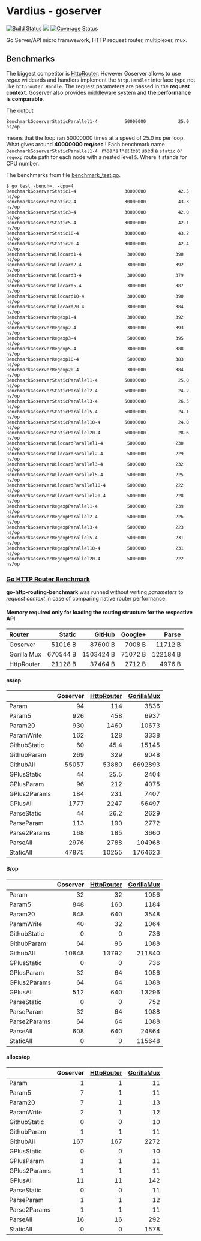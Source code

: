Vardius - goserver
================
[![Build Status](https://travis-ci.org/vardius/goserver.svg?branch=master)](https://travis-ci.org/vardius/goserver) [![](https://godoc.org/github.com/vardius/goserver?status.svg)](http://godoc.org/github.com/vardius/goserver) [![Coverage Status](https://coveralls.io/repos/github/vardius/goserver/badge.svg?branch=master)](https://coveralls.io/github/vardius/goserver?branch=master)

Go Server/API micro framwework, HTTP request router, multiplexer, mux.

Benchmarks
----------------
The biggest competitor is [HttpRouter](https://github.com/julienschmidt/httprouter). However Goserver allows to use *regex* wildcards and handlers implement the `http.Handler` interface type not like `httprouter.Handle`. The request parameters are passed in the **request context**. Goserver also provides [middleware](middleware.md) system and **the performance is comparable**.

The output
```
BenchmarkGoserverStaticParallel1-4      	50000000	        25.0 ns/op
```
means that the loop ran 50000000 times at a speed of 25.0 ns per loop. What gives around **40000000 req/sec** !
Each benchmark name `BenchmarkGoserverStaticParallel1-4 ` means that test used a `static` or `regexp` route path for each node with a nested level `5`. Where `4` stands for CPU number.

The benchmarks from file [benchmark_test.go](benchmark_test.go).
```
$ go test -bench=. -cpu=4
BenchmarkGoserverStatic1-4              	30000000	        42.5 ns/op
BenchmarkGoserverStatic2-4              	30000000	        43.3 ns/op
BenchmarkGoserverStatic3-4              	30000000	        42.0 ns/op
BenchmarkGoserverStatic5-4              	30000000	        42.1 ns/op
BenchmarkGoserverStatic10-4             	30000000	        43.2 ns/op
BenchmarkGoserverStatic20-4             	30000000	        42.4 ns/op
BenchmarkGoserverWildcard1-4            	 3000000	       390 ns/op
BenchmarkGoserverWildcard2-4            	 3000000	       392 ns/op
BenchmarkGoserverWildcard3-4            	 3000000	       379 ns/op
BenchmarkGoserverWildcard5-4            	 3000000	       387 ns/op
BenchmarkGoserverWildcard10-4           	 3000000	       390 ns/op
BenchmarkGoserverWildcard20-4           	 3000000	       384 ns/op
BenchmarkGoserverRegexp1-4              	 3000000	       392 ns/op
BenchmarkGoserverRegexp2-4              	 3000000	       393 ns/op
BenchmarkGoserverRegexp3-4              	 5000000	       395 ns/op
BenchmarkGoserverRegexp5-4              	 3000000	       388 ns/op
BenchmarkGoserverRegexp10-4             	 5000000	       383 ns/op
BenchmarkGoserverRegexp20-4             	 3000000	       384 ns/op
BenchmarkGoserverStaticParallel1-4      	50000000	        25.0 ns/op
BenchmarkGoserverStaticParallel2-4      	50000000	        24.2 ns/op
BenchmarkGoserverStaticParallel3-4      	50000000	        26.5 ns/op
BenchmarkGoserverStaticParallel5-4      	50000000	        24.1 ns/op
BenchmarkGoserverStaticParallel10-4     	50000000	        24.0 ns/op
BenchmarkGoserverStaticParallel20-4     	50000000	        28.6 ns/op
BenchmarkGoserverWildcardParallel1-4    	 5000000	       230 ns/op
BenchmarkGoserverWildcardParallel2-4    	 5000000	       229 ns/op
BenchmarkGoserverWildcardParallel3-4    	 5000000	       232 ns/op
BenchmarkGoserverWildcardParallel5-4    	 5000000	       225 ns/op
BenchmarkGoserverWildcardParallel10-4   	 5000000	       222 ns/op
BenchmarkGoserverWildcardParallel20-4   	 5000000	       228 ns/op
BenchmarkGoserverRegexpParallel1-4      	 5000000	       239 ns/op
BenchmarkGoserverRegexpParallel2-4      	 5000000	       226 ns/op
BenchmarkGoserverRegexpParallel3-4      	 5000000	       223 ns/op
BenchmarkGoserverRegexpParallel5-4      	 5000000	       231 ns/op
BenchmarkGoserverRegexpParallel10-4     	 5000000	       231 ns/op
BenchmarkGoserverRegexpParallel20-4     	 5000000	       222 ns/op
```
### [Go HTTP Router Benchmark](https://github.com/julienschmidt/go-http-routing-benchmark)
**go-http-routing-benchmark** was runned without writing *parameters* to *request context* in case of comparing native router performance.
#### Memory required only for loading the routing structure for the respective API
| Router       | Static      | GitHub      | Google+    | Parse      |
|:-------------|------------:|------------:|-----------:|-----------:|
| Goserver     | 51016 B     | 87600 B     |  7008 B    | 11712 B    |
| Gorilla Mux  | 670544 B    | 1503424 B   |  71072 B   | 122184 B   |
| HttpRouter   | 21128 B     | 37464 B     |  2712 B    | 4976 B     |

#### ns/op
| | **Goserver** | [HttpRouter](https://github.com/julienschmidt/httprouter) | [GorillaMux](https://github.com/gorilla/mux) |
|:-------------|-------------:|------------:|--------------:|
| Param        | 94           | 114         | 3836          |
| Param5       | 926          | 458         | 6937          |
| Param20      | 930          | 1460        | 10673         |
| ParamWrite   | 162          | 128         | 3338          |
| GithubStatic | 60           | 45.4        | 15145         |
| GithubParam  | 269          | 329         | 9048          |
| GithubAll    | 55057        | 53880       | 6692893       |
| GPlusStatic  | 44           | 25.5        | 2404          |
| GPlusParam   | 96           | 212         | 4075          |
| GPlus2Params | 184          | 231         | 7407          |
| GPlusAll     | 1777         | 2247        | 56497         |
| ParseStatic  | 44           | 26.2        | 2629          |
| ParseParam   | 113          | 190         | 2772          |
| Parse2Params | 168          | 185         | 3660          |
| ParseAll     | 2976         | 2788        | 104968        |
| StaticAll    | 47875        | 10255       | 1764623       |
#### B/op
| | **Goserver** | [HttpRouter](https://github.com/julienschmidt/httprouter) | [GorillaMux](https://github.com/gorilla/mux) |
|:-------------|-----------:|------------:|-----------:|
| Param        | 32         | 32          | 1056       |
| Param5       | 848        | 160         | 1184       |
| Param20      | 848        | 640         | 3548       |
| ParamWrite   | 40         | 32          | 1064       |
| GithubStatic | 0          | 0           | 736        |
| GithubParam  | 64         | 96          | 1088       |
| GithubAll    | 10848      | 13792       | 211840     |
| GPlusStatic  | 0          | 0           | 736        |
| GPlusParam   | 32         | 64          | 1056       |
| GPlus2Params | 64         | 64          | 1088       |
| GPlusAll     | 512        | 640         | 13296      |
| ParseStatic  | 0          | 0           | 752        |
| ParseParam   | 32         | 64          | 1088       |
| Parse2Params | 64         | 64          | 1088       |
| ParseAll     | 608        | 640         | 24864      |
| StaticAll    | 0          | 0           | 115648     |
#### allocs/op
| | **Goserver** | [HttpRouter](https://github.com/julienschmidt/httprouter) | [GorillaMux](https://github.com/gorilla/mux) |
|:-------------|---------:|------------:|-------------:|
| Param        | 1        | 1           | 11           |
| Param5       | 7        | 1           | 11           |
| Param20      | 7        | 1           | 13           |
| ParamWrite   | 2        | 1           | 12           |
| GithubStatic | 0        | 0           | 10           |
| GithubParam  | 1        | 1           | 11           |
| GithubAll    | 167      | 167         | 2272         |
| GPlusStatic  | 0        | 0           | 10           |
| GPlusParam   | 1        | 1           | 11           |
| GPlus2Params | 1        | 1           | 11           |
| GPlusAll     | 11       | 11          | 142          |
| ParseStatic  | 0        | 0           | 11           |
| ParseParam   | 1        | 1           | 12           |
| Parse2Params | 1        | 1           | 11           |
| ParseAll     | 16       | 16          | 292          |
| StaticAll    | 0        | 0           | 1578         |
